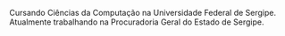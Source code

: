 Cursando Ciências da Computação na Universidade Federal de Sergipe.
Atualmente trabalhando na Procuradoria Geral do Estado de Sergipe. 
<!---
Lucsallk/Lucsallk is a ✨ special ✨ repository because its `README.md` (this file) appears on your GitHub profile.
You can click the Preview link to take a look at your changes.
--->
